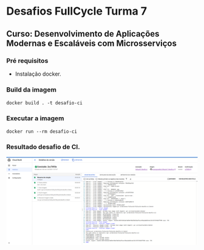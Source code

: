 # Desafios FullCycle Turma 7
## Curso: Desenvolvimento de Aplicações Modernas e Escaláveis com Microsserviços

### Pré requisitos
- Instalação docker.

### Build da imagem
```docker
docker build . -t desafio-ci
```

### Executar a imagem
```docker
docker run --rm desafio-ci
```

### Resultado desafio de CI.


![ci](./.github/imgs/desafio-ci.png)